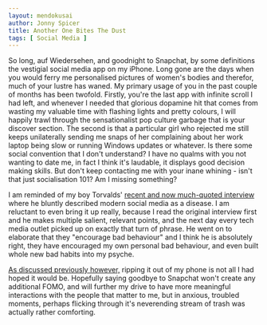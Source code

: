 ```yaml
---
layout: mendokusai
author: Jonny Spicer
title: Another One Bites The Dust
tags: [ Social Media ]
---
```

So long, auf Wiedersehen, and goodnight to Snapchat, by some definitions the
vestigial social media app on my iPhone. Long gone are the days when you would
ferry me personalised pictures of women's bodies and therefor, much of your
lustre has waned. My primary usage of you in the past couple of months has been twofold.
Firstly, you're the last app with infinite scroll I had left, and whenever I
needed that glorious dopamine hit that comes from wasting my valuable time with
flashing lights and pretty colours, I will happily trawl through the sensationalist
pop culture garbage that is your discover section. The second is that a particular girl
who rejected me still keeps unilaterally sending me snaps of her complaining about
her work laptop being slow or running Windows updates or whatever. Is there some
social convention that I don't understand? I have no qualms with you not wanting
to date me, in fact I think it's laudable, it displays good decision making skills.
But don't keep contacting me with your inane whining - isn't that just socialisation 101?
Am I missing something?

I am reminded of my boy Torvalds' [recent and now much-quoted interview](https://www.linuxjournal.com/content/25-years-later-interview-linus-torvalds) where he bluntly described modern social media as a disease. I am
reluctant to even bring it up really, because I read the original interview first
and he makes multiple salient, relevant points, and the next day every tech media
outlet picked up on exactly that turn of phrase. He went on to elaborate that
they "encourage bad behaviour" and I think he is absolutely right, they have
encouraged my own personal bad behaviour, and even built whole new bad habits
into my psyche.

[As discussed previously however,](/mendokusai/2018/11/21/missing-social-media)
ripping it out of my phone is not all I had hoped it would be. Hopefully saying
goodbye to Snapchat won't create any additional FOMO, and will further my
drive to have more meaningful interactions with the people that matter to me, but
in anxious, troubled moments, perhaps flicking through it's neverending stream
of trash was actually rather comforting.
